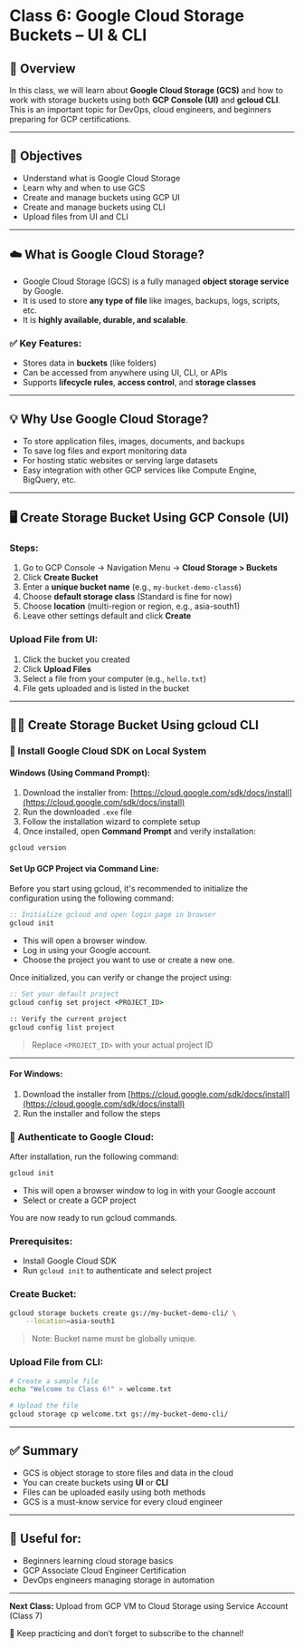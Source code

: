 # Class 6: Google Cloud Storage Buckets – UI & CLI

## 📘 Overview

In this class, we will learn about **Google Cloud Storage (GCS)** and how to work with storage buckets using both **GCP Console (UI)** and **gcloud CLI**. This is an important topic for DevOps, cloud engineers, and beginners preparing for GCP certifications.

---

## 🎯 Objectives

- Understand what is Google Cloud Storage
- Learn why and when to use GCS
- Create and manage buckets using GCP UI
- Create and manage buckets using CLI
- Upload files from UI and CLI

---

## ☁️ What is Google Cloud Storage?

- Google Cloud Storage (GCS) is a fully managed **object storage service** by Google.
- It is used to store **any type of file** like images, backups, logs, scripts, etc.
- It is **highly available, durable, and scalable**.

### ✅ Key Features:

- Stores data in **buckets** (like folders)
- Can be accessed from anywhere using UI, CLI, or APIs
- Supports **lifecycle rules**, **access control**, and **storage classes**

---

## 💡 Why Use Google Cloud Storage?

- To store application files, images, documents, and backups
- To save log files and export monitoring data
- For hosting static websites or serving large datasets
- Easy integration with other GCP services like Compute Engine, BigQuery, etc.

---

## 🖥️ Create Storage Bucket Using GCP Console (UI)

### Steps:

1. Go to GCP Console → Navigation Menu → **Cloud Storage > Buckets**
2. Click **Create Bucket**
3. Enter a **unique bucket name** (e.g., `my-bucket-demo-class6`)
4. Choose **default storage class** (Standard is fine for now)
5. Choose **location** (multi-region or region, e.g., asia-south1)
6. Leave other settings default and click **Create**

### Upload File from UI:

1. Click the bucket you created
2. Click **Upload Files**
3. Select a file from your computer (e.g., `hello.txt`)
4. File gets uploaded and is listed in the bucket

---

## 🧑‍💻 Create Storage Bucket Using gcloud CLI

### 🔧 Install Google Cloud SDK on Local System

#### Windows (Using Command Prompt):

1. Download the installer from: [https://cloud.google.com/sdk/docs/install](https://cloud.google.com/sdk/docs/install)
2. Run the downloaded `.exe` file
3. Follow the installation wizard to complete setup
4. Once installed, open **Command Prompt** and verify installation:

```cmd
gcloud version
```

#### Set Up GCP Project via Command Line:

Before you start using gcloud, it's recommended to initialize the configuration using the following command:

```cmd
:: Initialize gcloud and open login page in browser
gcloud init
```

- This will open a browser window.
- Log in using your Google account.
- Choose the project you want to use or create a new one.

Once initialized, you can verify or change the project using:

```cmd
:: Set your default project
gcloud config set project <PROJECT_ID>

:: Verify the current project
gcloud config list project
```

> Replace `<PROJECT_ID>` with your actual project ID

---

#### For Windows:

1. Download the installer from [https://cloud.google.com/sdk/docs/install](https://cloud.google.com/sdk/docs/install)
2. Run the installer and follow the steps

### 🔑 Authenticate to Google Cloud:

After installation, run the following command:

```bash
gcloud init
```

- This will open a browser window to log in with your Google account
- Select or create a GCP project

You are now ready to run gcloud commands.

### Prerequisites:

- Install Google Cloud SDK
- Run `gcloud init` to authenticate and select project

### Create Bucket:

```bash
gcloud storage buckets create gs://my-bucket-demo-cli/ \
    --location=asia-south1
```

> Note: Bucket name must be globally unique.

### Upload File from CLI:

```bash
# Create a sample file
echo "Welcome to Class 6!" > welcome.txt

# Upload the file
gcloud storage cp welcome.txt gs://my-bucket-demo-cli/
```

---

## ✅ Summary

- GCS is object storage to store files and data in the cloud
- You can create buckets using **UI** or **CLI**
- Files can be uploaded easily using both methods
- GCS is a must-know service for every cloud engineer

---

## 📘 Useful for:

- Beginners learning cloud storage basics
- GCP Associate Cloud Engineer Certification
- DevOps engineers managing storage in automation

---

**Next Class:** Upload from GCP VM to Cloud Storage using Service Account (Class 7)

🚀 Keep practicing and don’t forget to subscribe to the channel!

